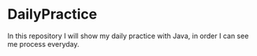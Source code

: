 # DailyPractice
In this repository I will show my daily practice with Java, in order I can see me process everyday.
